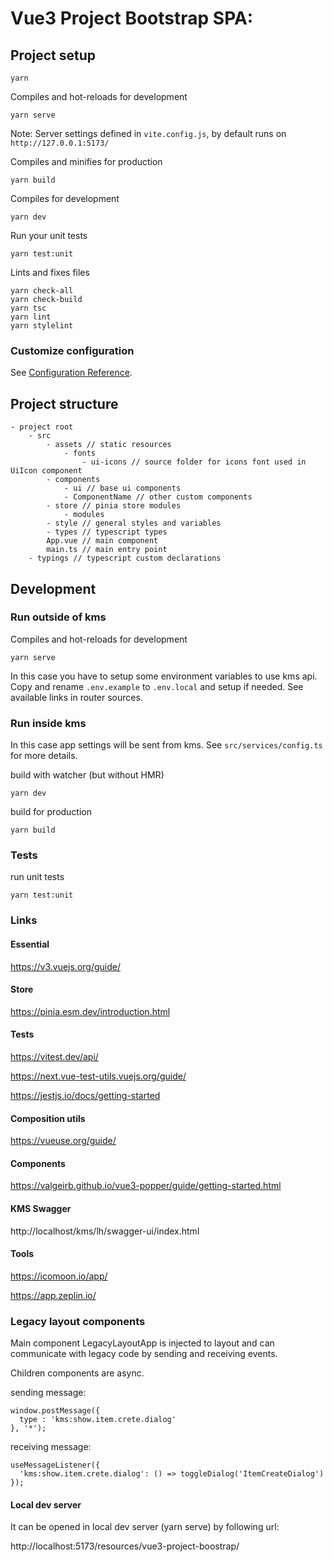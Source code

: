 # Vue3 Project Bootstrap SPA:

## Project setup

```
yarn
```

Compiles and hot-reloads for development

```
yarn serve
```

Note: Server settings defined in `vite.config.js`, by default runs on `http://127.0.0.1:5173/`

Compiles and minifies for production

```
yarn build
```

Compiles for development

```
yarn dev
```

Run your unit tests

```
yarn test:unit
```

Lints and fixes files

```
yarn check-all
yarn check-build
yarn tsc
yarn lint
yarn stylelint
```

### Customize configuration

See [Configuration Reference](https://cli.vuejs.org/config/).

## Project structure

```
- project root
    - src
        - assets // static resources
            - fonts
                - ui-icons // source folder for icons font used in UiIcon component
        - components
            - ui // base ui components
            - ComponentName // other custom components
        - store // pinia store modules
            - modules
        - style // general styles and variables
        - types // typescript types
        App.vue // main component
        main.ts // main entry point
    - typings // typescript custom declarations
```

## Development

### Run outside of kms

Compiles and hot-reloads for development

```
yarn serve
```

In this case you have to setup some environment variables to use kms api.
Copy and rename `.env.example` to `.env.local` and setup if needed.
See available links in router sources.

### Run inside kms

In this case app settings will be sent from kms.
See `src/services/config.ts` for more details.

build with watcher (but without HMR)

```
yarn dev
```

build for production

```
yarn build
```

### Tests

run unit tests

```
yarn test:unit
```

### Links

#### Essential

https://v3.vuejs.org/guide/

#### Store

https://pinia.esm.dev/introduction.html

#### Tests

https://vitest.dev/api/

https://next.vue-test-utils.vuejs.org/guide/

https://jestjs.io/docs/getting-started

#### Composition utils

https://vueuse.org/guide/

#### Components

https://valgeirb.github.io/vue3-popper/guide/getting-started.html

#### KMS Swagger

http://localhost/kms/lh/swagger-ui/index.html

#### Tools

https://icomoon.io/app/

https://app.zeplin.io/

### Legacy layout components

Main component LegacyLayoutApp is injected to layout
and can communicate with legacy code by sending and receiving events.

Children components are async.

sending message:

```
window.postMessage({
  type : 'kms:show.item.crete.dialog'
}, '*');
```

receiving message:

```
useMessageListener({
  'kms:show.item.crete.dialog': () => toggleDialog('ItemCreateDialog')
});
```

#### Local dev server

It can be opened in local dev server (yarn serve) by following url:

http://localhost:5173/resources/vue3-project-boostrap/
